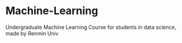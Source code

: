 # Machine-Learning
Undergraduate Machine Learning Course for students in data science, made by Renmin Univ
